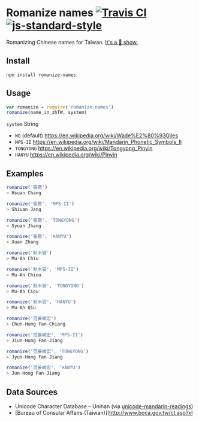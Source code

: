# Romanize names [![Travis CI](https://travis-ci.org/muan/romanize-names.svg?branch=master)](https://travis-ci.org/muan/romanize-names) [![js-standard-style](https://img.shields.io/badge/code%20style-standard-brightgreen.svg?style=flat)](https://github.com/feross/standard)

Romanizing Chinese names for Taiwan. [It's a :poop: show.](https://en.wikipedia.org/wiki/Chinese_language_romanization_in_Taiwan)

## Install

```
npm install romanize-names
```

## Usage

```javascript
var romanize = require('romanize-names')
romanize(name_in_zhTW, system)
```

`system` String
  - `WG` (default) https://en.wikipedia.org/wiki/Wade%E2%80%93Giles
  - `MPS-II` https://en.wikipedia.org/wiki/Mandarin_Phonetic_Symbols_II
  - `TONGYONG` https://en.wikipedia.org/wiki/Tongyong_Pinyin
  - `HANYU` https://en.wikipedia.org/wiki/Pinyin

## Examples

```javascript
romanize('張懸')
> Hsuan Chang

romanize('張懸', 'MPS-II')
> Shiuan Jang

romanize('張懸', 'TONGYONG')
> Syuan Jhang

romanize('張懸', 'HANYU')
> Xuan Zhang
```

```javascript
romanize('秋木安')
> Mu-An Chiu

romanize('秋木安', 'MPS-II')
> Mu-An Chiou

romanize('秋木安', 'TONGYONG')
> Mu-An Ciou

romanize('秋木安', 'HANYU')
> Mu-An Qiu
```

```javascript
romanize('范姜峻宏')
> Chun-Hung Fan-Chiang

romanize('范姜峻宏', 'MPS-II')
> Jiun-Hung Fan-Jiang

romanize('范姜峻宏', 'TONGYONG')
> Jyun-Hong Fan-Jiang

romanize('范姜峻宏', 'HANYU')
> Jun-Hong Fan-Jiang
```

## Data Sources

- Unicode Character Database – Unihan (via [unicode-mandarin-readings](https://github.com/muan/unicode-mandarin-readings))
- [Bureau of Consular Affairs (Taiwan)](http://www.boca.gov.tw/ct.asp?xI
